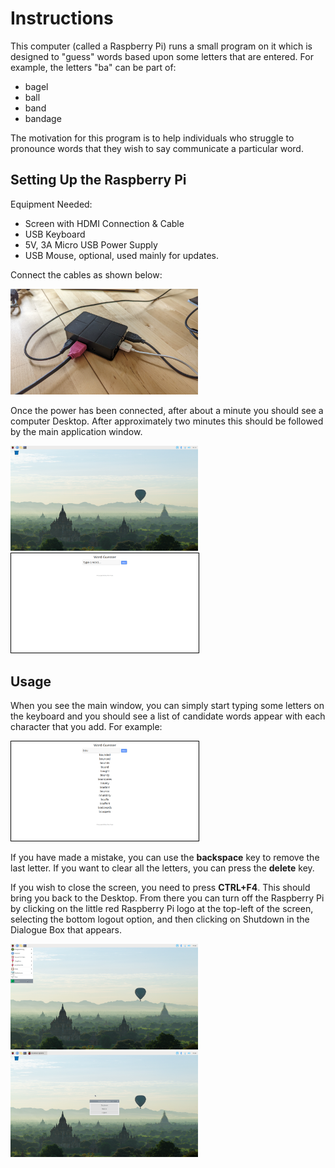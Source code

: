 # Instructions

This computer (called a Raspberry Pi) runs a small program on it which is designed to "guess" words based upon some letters that are entered. For example, the letters "ba" can be part of:

- bagel
- ball
- band
- bandage

The motivation for this program is to help individuals who struggle to pronounce words that they wish to say communicate a particular word.

## Setting Up the Raspberry Pi

Equipment Needed:

- Screen with HDMI Connection & Cable
- USB Keyboard
- 5V, 3A Micro USB Power Supply
- USB Mouse, optional, used mainly for updates.

Connect the cables as shown below:

<img src="media/pi-connected.jpg" alt="Connected Raspberry Pi" width="300"/>

Once the power has been connected, after about a minute you should see a computer Desktop. After approximately two minutes this should be followed by the main application window.

<img src="media/raspberry-pi-desktop.png" alt="Raspberry Pi Desktop" width="300"/>

<img src="media/main-application-window.png" alt="Main Application Window" width="300" style="border: 1px solid black"/>

## Usage

When you see the main window, you can simply start typing some letters on the keyboard and you should see a list of candidate words appear with each character that you add. For example:

<img src="media/example-word-guess.png" alt="Example Word Guess" width="300" style="border: 1px solid black"/>

If you have made a mistake, you can use the **backspace** key to remove the last letter. If you want to clear all the letters, you can press the **delete** key.

If you wish to close the screen, you need to press **CTRL+F4**. This should bring you back to the Desktop. From there you can turn off the Raspberry Pi by clicking on the little red Raspberry Pi logo at the top-left of the screen, selecting the bottom logout option, and then clicking on Shutdown in the Dialogue Box that appears.

<img src="media/logout-menu.png" alt="Logout in Menu" width="300"/>

<img src="media/shutdown-dialogue-box.png" alt="Shutdown Dialogue Box" width="300"/>